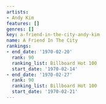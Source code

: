 ```yaml
---
artists:
- Andy Kim
features: []
genres: []
key: a-friend-in-the-city-andy-kim
name: A Friend In The City
rankings:
- end_date: '1970-02-20'
  rank: 90
  ranking_list: Billboard Hot 100
  start_date: '1970-02-14'
- end_date: '1970-02-27'
  rank: 90
  ranking_list: Billboard Hot 100
  start_date: '1970-02-21'
---
```


